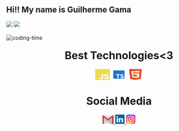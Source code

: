 ## Hi!! My name is Guilherme Gama

<div>
  <img src="https://github-readme-stats-sigma-five.vercel.app/api?username=guilhermegamabs&count_private=true&show_icons=true&theme=shades-of-purple" height="180">
  <img src="https://github-readme-stats-sigma-five.vercel.app/api/top-langs/?username=guilhermegamabs&langs_count=3&layout=compact&theme=shades-of-purple" height="180">
<br>

<div  align="center"> 
  <div style="display: inline_block"><br>
    <img align="left" height="250" alt="coding-time" src="code.gif">
    <h1 align="center">Best Technologies<3</h1>
    <img align="center" height="30" width="40" alt="js-icon"  src="https://raw.githubusercontent.com/devicons/devicon/master/icons/javascript/javascript-plain.svg">
    <img align="center" height="30" width="40" alt="ts-png"  src="icons8-typescript-48.png">
    <img align="center" height="30" width="40" alt="html-icon" src="https://raw.githubusercontent.com/devicons/devicon/master/icons/html5/html5-original.svg">
    

   </div>
    
  
  <h1 align="center">Social Media</h1>
    <a href = "mailto: guilhermegamabs@gmail.com">
      <img width="30" src="gmail.svg">
    </a>
    <a href = "https://www.linkedin.com/in/guilherme-gama-b7b9a9234/">
      <img width="25" src="linkedin.svg">
    </a>
    <a href = "https://www.instagram.com/guigbitencourt/">
      <img width="25" src="instagram.png">
    </a>
</div>
  
